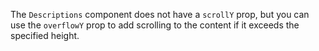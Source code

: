 The `Descriptions` component does not have a `scrollY` prop, but you can use the `overflowY` prop to add scrolling to the content if it exceeds the specified height.
